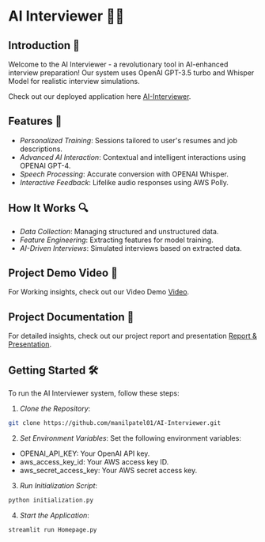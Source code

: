 # AI Interviewer 🤖🎤

## Introduction 🌟
Welcome to the AI Interviewer - a revolutionary tool in AI-enhanced interview preparation! Our system uses OpenAI GPT-3.5 turbo and Whisper Model for realistic interview simulations. 

Check out our deployed application here [AI-Interviewer](https://ai-interviewer-6b95nhudus8wd7fil3gstb.streamlit.app/).

## Features 🚀
- *Personalized Training*: Sessions tailored to user's resumes and job descriptions.
- *Advanced AI Interaction*: Contextual and intelligent interactions using OPENAI GPT-4.
- *Speech Processing*: Accurate conversion with OPENAI Whisper.
- *Interactive Feedback*: Lifelike audio responses using AWS Polly.

## How It Works 🔍
- *Data Collection*: Managing structured and unstructured data.
- *Feature Engineering*: Extracting features for model training.
- *AI-Driven Interviews*: Simulated interviews based on extracted data.

## Project Demo Video 🎥
For Working insights, check out our Video Demo [Video](https://drive.google.com/drive/u/2/folders/1ucn4CIvZqsVlOsfV8J1xat09QeCLEu7y).

## Project Documentation 📑
For detailed insights, check out our project report and presentation [Report & Presentation](https://drive.google.com/drive/u/2/folders/1ucn4CIvZqsVlOsfV8J1xat09QeCLEu7y).

## Getting Started 🛠

To run the AI Interviewer system, follow these steps:
1. *Clone the Repository*:
```bash
git clone https://github.com/manilpatel01/AI-Interviewer.git
```
2. *Set Environment Variables*:
Set the following environment variables:

- OPENAI_API_KEY: Your OpenAI API key.
- aws_access_key_id: Your AWS access key ID.
- aws_secret_access_key: Your AWS secret access key.

3. *Run Initialization Script*:
```python
python initialization.py
```
4. *Start the Application*:
```python
streamlit run Homepage.py
```



